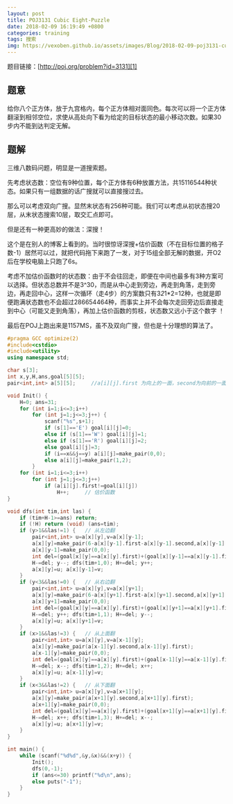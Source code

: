 ```yaml
---
layout: post
title: POJ3131 Cubic Eight-Puzzle
date: 2018-02-09 16:19:49 +0800
categories: training
tags: 搜索
img: https://vexoben.github.io/assets/images/Blog/2018-02-09-poj3131-cubic-eight-puzzle.JPG
---
```


题目链接：[http://poj.org/problem?id=3131][1]

## **题意**

给你八个正方体，放于九宫格内，每个正方体相对面同色。每次可以将一个正方体翻滚到相邻空位，求使从高处向下看为给定的目标状态的最小移动次数。如果30步内不能到达判定无解。

## **题解**

三维八数码问题，明显是一道搜索题。

先考虑状态数：空位有9种位置，每个正方体有6种放置方法，共15116544种状态。如果只有一组数据的话广搜就可以直接搜过去。

那么可以考虑双向广搜。显然末状态有256种可能。我们可以考虑从初状态搜20层，从末状态搜索10层，取交汇点即可。

但是还有一种更高妙的做法：深搜！

这个是在别人的博客上看到的。当时很惊讶深搜+估价函数（不在目标位置的格子数-1）居然可以过，就把代码拖下来跑了一发，对于15组全部无解的数据，开O2后在学校电脑上只跑了6s。

考虑不加估价函数时的状态数：由于不会往回走，即便在中间也最多有3种方案可以选择。但状态总数并不是3^30，而是从中心走到旁边，再走到角落，走到旁边，再走回中心，这样一次循环（走4步）的方案数只有3*2*1*2=12种，也就是即便跑满状态数也不会超过286654464种，而事实上并不会每次走回旁边后直接走到中心（可能又走到角落），再加上估价函数的剪枝，状态数又远小于这个数字 ！

最后在POJ上跑出来是1157MS，虽不及双向广搜，但也是十分理想的算法了。

```cpp
#pragma GCC optimize(2)
#include<cstdio>
#include<utility>
using namespace std;

char s[3];
int x,y,H,ans,goal[5][5];
pair<int,int> a[5][5];     //a[i][j].first 为向上的一面，second为向前的一面

void Init() {
	H=0; ans=31;
	for (int i=1;i<=3;i++)
		for (int j=1;j<=3;j++) {
			scanf("%s",s+1);
			if (s[1]=='E') goal[i][j]=0;
			else if (s[1]=='W') goal[i][j]=1;
			else if (s[1]=='R') goal[i][j]=2;
			else goal[i][j]=3;
			if (i==x&&j==y) a[i][j]=make_pair(0,0);
			else a[i][j]=make_pair(1,2);
		}
	for (int i=1;i<=3;i++)
		for (int j=1;j<=3;j++)
			if (a[i][j].first!=goal[i][j])
				H++;     // 估价函数
}

void dfs(int tim,int las) {
	if (tim+H-1>=ans) return;
	if (!H) return (void) (ans=tim);
	if (y>1&&las!=1) {   // 从左边翻
		pair<int,int> u=a[x][y],v=a[x][y-1];
		a[x][y]=make_pair(6-a[x][y-1].first-a[x][y-1].second,a[x][y-1].second);
		a[x][y-1]=make_pair(0,0);
		int del=(goal[x][y]==a[x][y].first)+(goal[x][y-1]==a[x][y-1].first)-(goal[x][y]==u.first)-(goal[x][y-1]==v.first);
		H-=del; y--; dfs(tim+1,0); H+=del; y++;
		a[x][y]=u; a[x][y-1]=v;
	}
	if (y<3&&las!=0) {   // 从右边翻
		pair<int,int> u=a[x][y],v=a[x][y+1];
		a[x][y]=make_pair(6-a[x][y+1].first-a[x][y+1].second,a[x][y+1].second);
		a[x][y+1]=make_pair(0,0);
		int del=(goal[x][y]==a[x][y].first)+(goal[x][y+1]==a[x][y+1].first)-(goal[x][y]==u.first)-(goal[x][y+1]==v.first);
		H-=del; y++; dfs(tim+1,1); H+=del; y--;
		a[x][y]=u; a[x][y+1]=v;
	}
	if (x>1&&las!=3) {   // 从上面翻
		pair<int,int> u=a[x][y],v=a[x-1][y];
		a[x][y]=make_pair(a[x-1][y].second,a[x-1][y].first);
		a[x-1][y]=make_pair(0,0);
		int del=(goal[x][y]==a[x][y].first)+(goal[x-1][y]==a[x-1][y].first)-(goal[x][y]==u.first)-(goal[x-1][y]==v.first);
		H-=del; x--; dfs(tim+1,2); H+=del; x++;
		a[x][y]=u; a[x-1][y]=v;
	}
	if (x<3&&las!=2) {   // 从下面翻
		pair<int,int> u=a[x][y],v=a[x+1][y];
		a[x][y]=make_pair(a[x+1][y].second,a[x+1][y].first);
		a[x+1][y]=make_pair(0,0);
		int del=(goal[x][y]==a[x][y].first)+(goal[x+1][y]==a[x+1][y].first)-(goal[x][y]==u.first)-(goal[x+1][y]==v.first);
		H-=del; x++; dfs(tim+1,3); H+=del; x--;
		a[x][y]=u; a[x+1][y]=v;
	}
}

int main() {
	while (scanf("%d%d",&y,&x)&&(x+y)) {
		Init();
		dfs(0,-1);
		if (ans<=30) printf("%d\n",ans);
		else puts("-1");
	}
}
```

[1]:http://poj.org/problem?id=3131
